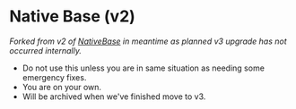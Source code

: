 # Native Base (v2)
_Forked from v2 of [NativeBase](https://github.com/GeekyAnts/NativeBase/tree/v2.15.2) in meantime as planned v3 upgrade has not occurred internally._

 * Do not use this unless you are in same situation as needing some emergency fixes.
 * You are on your own.
 * Will be archived when we've finished move to v3.

